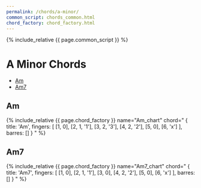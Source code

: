 ```yaml
---
permalink: /chords/a-minor/
common_script: chords_common.html
chord_factory: chord_factory.html
---
```

{% include_relative {{ page.common_script }} %}

# A Minor Chords
- [Am](#am)
- [Am7](#am7)

## Am

{% include_relative {{ page.chord_factory }}
   name="Am_chart"
   chord="
    {
       title: 'Am',
       fingers: [
         [1, 0],
         [2, 1, '1'],
         [3, 2, '3'],
         [4, 2, '2'],
         [5, 0],
         [6, 'x']
       ],
       barres: []
    }
   "
%}

## Am7

{% include_relative {{ page.chord_factory }}
   name="Am7_chart"
   chord="
    {
       title: 'Am7',
       fingers: [
         [1, 0],
         [2, 1, '1'],
         [3, 0],
         [4, 2, '2'],
         [5, 0],
         [6, 'x']
       ],
       barres: []
    }
   "
%}


